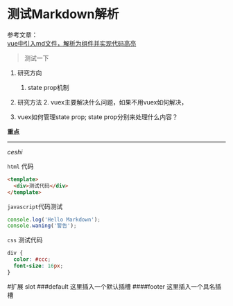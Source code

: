 # 测试Markdown解析


 参考文章：  
[vue中引入md文件，解析为组件并实现代码高亮](https://segmentfault.com/a/1190000021085117?utm_source=weekly&utm_medium=email&utm_campaign=email_weekly)


>  测试一下 

1. 研究方向
	1. state prop机制

2. 研究方法
	2. vuex主要解决什么问题，如果不用vuex如何解决，
  3. vuex如何管理state prop; state prop分别来处理什么内容？


**重点**
******

*ceshi*

`html` 代码

``` html
<template>
  <div>测试代码</div>
</template>
```

`javascript`代码测试

```  javascript
console.log('Hello Markdown');
console.waning('警告');
```

`css` 测试代码
``` css
div {
  color: #ccc;
  font-size: 16px;
}
```
#扩展 slot 
###default
这里插入一个默认插槽
<slot></slot>
####footer
这里插入一个具名插槽
<slot name="footer"></slot>
